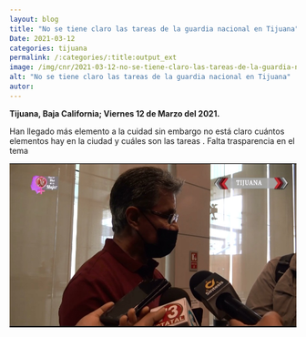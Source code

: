 ```yaml
---
layout: blog
title: "No se tiene claro las tareas de la guardia nacional en Tijuana"
Date: 2021-03-12
categories: tijuana
permalink: /:categories/:title:output_ext
image: /img/cnr/2021-03-12-no-se-tiene-claro-las-tareas-de-la-guardia-nacional.jpg
alt: "No se tiene claro las tareas de la guardia nacional en Tijuana"
autor:
---
```


**Tijuana, Baja California; Viernes 12 de Marzo del 2021.** 

Han llegado más elemento a la cuidad sin embargo no está claro cuántos elementos hay en la ciudad y cuáles son las tareas . Falta trasparencia en el tema

<div id="carouselExampleSlidesOnly" class="carousel slide" data-ride="carousel">
  <div class="carousel-inner">
    <div class="carousel-item active">
       <img class="d-block w-100" src="/img/cnr/2021-03-12-no-se-tiene-claro-las-tareas-de-la-guardia-nacional.jpg" loading="lazy"  alt="No se tiene claro las tareas de la guardia nacional en Tijuana">
    </div>
  </div>
</div>